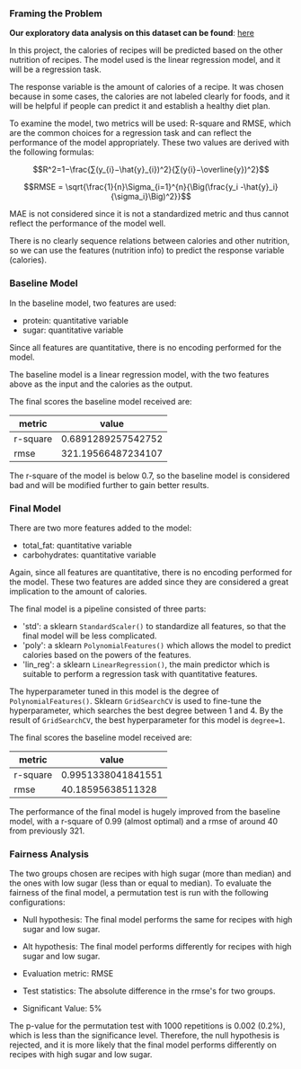 ### Framing the Problem

**Our exploratory data analysis on this dataset can be found**: [here](https://the-bruz.github.io/Recipes-and-Ratings-Analysis/)  

In this project, the calories of recipes will be predicted based on the other nutrition of recipes. The model used is the linear regression model, and it will be a regression task.  

The response variable is the amount of calories of a recipe. It was chosen because in some cases, the calories are not labeled clearly for foods, and it will be helpful if people can predict it and establish a healthy diet plan.  

To examine the model, two metrics will be used: R-square and RMSE, which are the common choices for a regression task and can reflect the performance of the model appropriately. These two values are derived with the following formulas:  

$$R^2=1−\frac{∑(y_{i}−\hat{y}_{i})^2}{∑(y{i}−\overline{y})^2}$$  

$$RMSE = \sqrt{\frac{1}{n}\Sigma_{i=1}^{n}{\Big(\frac{y_i -\hat{y}_i}{\sigma_i}\Big)^2}}$$  

MAE is not considered since it is not a standardized metric and thus cannot reflect the performance of the model well.  

There is no clearly sequence relations between calories and other nutrition, so we can use the features (nutrition info) to predict the response variable (calories).  

### Baseline Model

In the baseline model, two features are used:  

* protein: quantitative variable  
* sugar: quantitative variable  

Since all features are quantitative, there is no encoding performed for the model.  

The baseline model is a linear regression model, with the two features above as the input and the calories as the output.  

The final scores the baseline model received are:  

| metric   | value              |
| -------- | ------------------ |
| r-square | 0.6891289257542752 |
| rmse     | 321.19566487234107 |

The r-square of the model is below 0.7, so the baseline model is considered bad and will be modified further to gain better results.

### Final Model

There are two more features added to the model:  

* total_fat: quantitative variable  
* carbohydrates: quantitative variable  

Again, since all features are quantitative, there is no encoding performed for the model. These two features are added since they are considered a great implication to the amount of calories.  

The final model is a pipeline consisted of three parts:  

* 'std': a sklearn `StandardScaler()` to standardize all features, so that the final model will be less complicated.  
* 'poly': a sklearn `PolynomialFeatures()` which allows the model to predict calories based on the powers of the features.  
* 'lin_reg': a sklearn `LinearRegression()`, the main predictor which is suitable to perform a regression task with quantitative features.  

The hyperparameter tuned in this model is the degree of `PolynomialFeatures()`. Sklearn `GridSearchCV` is used to fine-tune the hyperparameter, which searches the best degree between 1 and 4. By the result of `GridSearchCV`, the best hyperparameter for this model is `degree=1`.  

The final scores the baseline model received are:  

| metric   | value              |
| -------- | ------------------ |
| r-square | 0.9951338041841551 |
| rmse     | 40.18595638511328  |

The performance of the final model is hugely improved from the baseline model, with a r-square of 0.99 (almost optimal) and a rmse of around 40 from previously 321.  

### Fairness Analysis

The two groups chosen are recipes with high sugar (more than median) and the ones with low sugar (less than or equal to median). To evaluate the fairness of the final model, a permutation test is run with the following configurations:  

* Null hypothesis: The final model performs the same for recipes with high sugar and low sugar.  

* Alt hypothesis: The final model performs differently for recipes with high sugar and low sugar.  
* Evaluation metric: RMSE

* Test statistics: The absolute difference in the rmse's for two groups.  

* Significant Value: 5%  

The p-value for the permutation test with 1000 repetitions is 0.002 (0.2%), which is less than the significance level. Therefore, the null hypothesis is rejected, and it is more likely that the final model performs differently on recipes with high sugar and low sugar.
